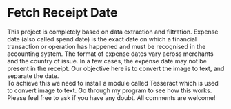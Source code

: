 # Fetch Receipt Date
This project is completely based on data extraction and filtration. 
Expense date (also called spend date) is the exact date on which a financial transaction or operation has happened and must be recognised in the accounting system. 
The format of expense dates vary across merchants and the country of issue. In a few cases, the expense date may not be present in the receipt. 
Our objective here is to convert the image to text, and separate the date.   
To achieve this we need to install a module called Tesseract which is used to convert image to text. 
Go through my program to see how this works. 
Please feel free to ask if you have any doubt. All comments are welcome! 
